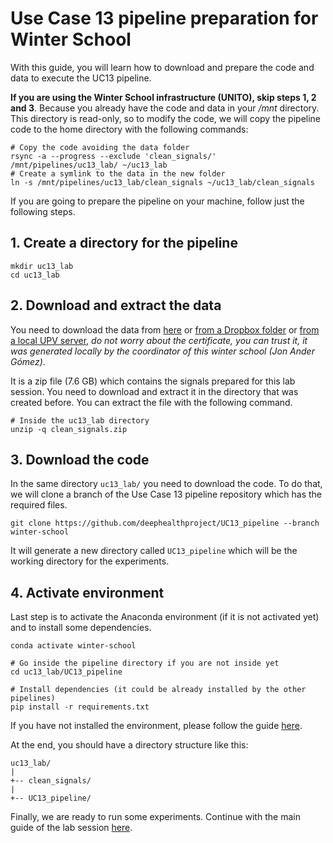 # Use Case 13 pipeline preparation for Winter School
With this guide, you will learn how to download and prepare the code and data to execute the UC13 pipeline.

**If you are using the Winter School infrastructure (UNITO), skip steps 1, 2 and 3**. Because you already have the code and data in your */mnt* directory. This directory is read-only, so to modify the code, we will copy the pipeline code to the home directory with the following commands:
    
    # Copy the code avoiding the data folder
    rsync -a --progress --exclude 'clean_signals/' /mnt/pipelines/uc13_lab/ ~/uc13_lab
    # Create a symlink to the data in the new folder
    ln -s /mnt/pipelines/uc13_lab/clean_signals ~/uc13_lab/clean_signals

If you are going to prepare the pipeline on your machine, follow just the following steps.


## 1. Create a directory for the pipeline
```
mkdir uc13_lab
cd uc13_lab
```

## 2. Download and extract the data
You need to download the data from [here](https://upvedues-my.sharepoint.com/:u:/g/personal/salcarpo_upv_edu_es/EUByteF4uH1HorGCvqlat0QBSmT3wE2COc85i4mf80VzbA?e=yi4Yok)
or [from a Dropbox folder](https://www.dropbox.com/sh/vqdewy1ocqpkiu4/AADiUCojhLOrcxNmCUwtopuGa/clean_signals.zip?dl=0)
or [from a local UPV server](https://clocalprog.dsic.upv.es/winter-school/data/clean_signals.zip),
_do not worry about the certificate, you can trust it, it was generated locally by the coordinator of this winter school (Jon Ander G&oacute;mez)_.

It is a zip file (7.6 GB) which contains the signals prepared for this lab session.
You need to download and extract it in the directory that was created before.
You can extract the file with the following command.
```
# Inside the uc13_lab directory
unzip -q clean_signals.zip
```

## 3. Download the code
In the same directory `uc13_lab/` you need to download the code. To do that, we will clone a branch of the Use Case 13 pipeline repository which has the required files.
```
git clone https://github.com/deephealthproject/UC13_pipeline --branch winter-school
```
It will generate a new directory called `UC13_pipeline` which will be the working directory for the experiments.

## 4. Activate environment
Last step is to activate the Anaconda environment (if it is not activated yet) and to install some dependencies.
```
conda activate winter-school

# Go inside the pipeline directory if you are not inside yet
cd uc13_lab/UC13_pipeline

# Install dependencies (it could be already installed by the other pipelines)
pip install -r requirements.txt
```
If you have not installed the environment, please follow the guide [here](https://github.com/deephealthproject/winter-school/blob/main/lab/01_installation/README.md).

At the end, you should have a directory structure like this:
```
uc13_lab/
|
+-- clean_signals/
|
+-- UC13_pipeline/
```


Finally, we are ready to run some experiments.
Continue with the main guide of the lab session [here](https://github.com/deephealthproject/winter-school/tree/main/lab/04_uc13_based_examples).
